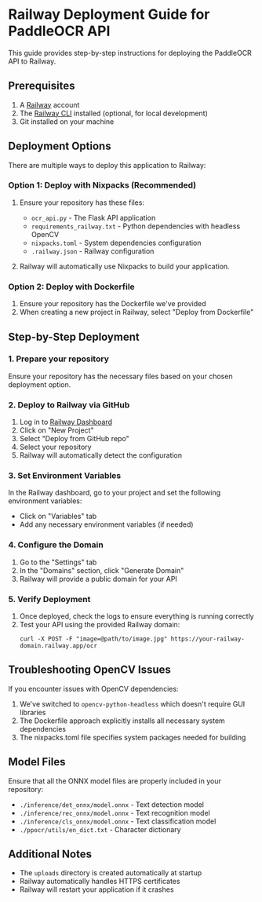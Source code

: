 # Railway Deployment Guide for PaddleOCR API

This guide provides step-by-step instructions for deploying the PaddleOCR API to Railway.

## Prerequisites

1. A [Railway](https://railway.app/) account
2. The [Railway CLI](https://docs.railway.app/develop/cli) installed (optional, for local development)
3. Git installed on your machine

## Deployment Options

There are multiple ways to deploy this application to Railway:

### Option 1: Deploy with Nixpacks (Recommended)

1. Ensure your repository has these files:

   - `ocr_api.py` - The Flask API application
   - `requirements_railway.txt` - Python dependencies with headless OpenCV
   - `nixpacks.toml` - System dependencies configuration
   - `.railway.json` - Railway configuration

2. Railway will automatically use Nixpacks to build your application.

### Option 2: Deploy with Dockerfile

1. Ensure your repository has the Dockerfile we've provided
2. When creating a new project in Railway, select "Deploy from Dockerfile"

## Step-by-Step Deployment

### 1. Prepare your repository

Ensure your repository has the necessary files based on your chosen deployment option.

### 2. Deploy to Railway via GitHub

1. Log in to [Railway Dashboard](https://railway.app/dashboard)
2. Click on "New Project"
3. Select "Deploy from GitHub repo"
4. Select your repository
5. Railway will automatically detect the configuration

### 3. Set Environment Variables

In the Railway dashboard, go to your project and set the following environment variables:

- Click on "Variables" tab
- Add any necessary environment variables (if needed)

### 4. Configure the Domain

1. Go to the "Settings" tab
2. In the "Domains" section, click "Generate Domain"
3. Railway will provide a public domain for your API

### 5. Verify Deployment

1. Once deployed, check the logs to ensure everything is running correctly
2. Test your API using the provided Railway domain:
   ```
   curl -X POST -F "image=@path/to/image.jpg" https://your-railway-domain.railway.app/ocr
   ```

## Troubleshooting OpenCV Issues

If you encounter issues with OpenCV dependencies:

1. We've switched to `opencv-python-headless` which doesn't require GUI libraries
2. The Dockerfile approach explicitly installs all necessary system dependencies
3. The nixpacks.toml file specifies system packages needed for building

## Model Files

Ensure that all the ONNX model files are properly included in your repository:

- `./inference/det_onnx/model.onnx` - Text detection model
- `./inference/rec_onnx/model.onnx` - Text recognition model
- `./inference/cls_onnx/model.onnx` - Text classification model
- `./ppocr/utils/en_dict.txt` - Character dictionary

## Additional Notes

- The `uploads` directory is created automatically at startup
- Railway automatically handles HTTPS certificates
- Railway will restart your application if it crashes
